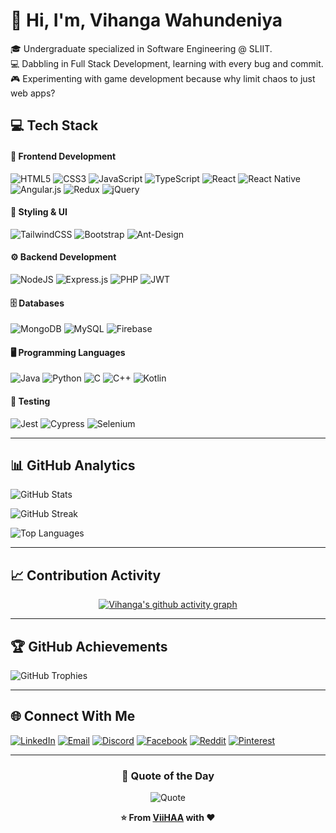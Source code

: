 # 💫 Hi, I'm, Vihanga Wahundeniya

🎓 Undergraduate specialized in Software Engineering @ SLIIT.  
💻 Dabbling in Full Stack Development, learning with every bug and commit.  
🎮 Experimenting with game development because why limit chaos to just web apps?


## 💻 Tech Stack
#### 🎨 Frontend Development
![HTML5](https://img.shields.io/badge/html5-%23E34F26.svg?style=for-the-badge&logo=html5&logoColor=white) ![CSS3](https://img.shields.io/badge/css3-%231572B6.svg?style=for-the-badge&logo=css3&logoColor=white) ![JavaScript](https://img.shields.io/badge/javascript-%23323330.svg?style=for-the-badge&logo=javascript&logoColor=%23F7DF1E) ![TypeScript](https://img.shields.io/badge/typescript-%23007ACC.svg?style=for-the-badge&logo=typescript&logoColor=white) ![React](https://img.shields.io/badge/react-%2320232a.svg?style=for-the-badge&logo=react&logoColor=%2361DAFB) ![React Native](https://img.shields.io/badge/react_native-%2320232a.svg?style=for-the-badge&logo=react&logoColor=%2361DAFB) ![Angular.js](https://img.shields.io/badge/angular.js-%23E23237.svg?style=for-the-badge&logo=angularjs&logoColor=white) ![Redux](https://img.shields.io/badge/redux-%23593d88.svg?style=for-the-badge&logo=redux&logoColor=white) ![jQuery](https://img.shields.io/badge/jquery-%230769AD.svg?style=for-the-badge&logo=jquery&logoColor=white)
#### 🎨 Styling & UI
![TailwindCSS](https://img.shields.io/badge/tailwindcss-%2338B2AC.svg?style=for-the-badge&logo=tailwind-css&logoColor=white) ![Bootstrap](https://img.shields.io/badge/bootstrap-%238511FA.svg?style=for-the-badge&logo=bootstrap&logoColor=white) ![Ant-Design](https://img.shields.io/badge/-AntDesign-%230170FE?style=for-the-badge&logo=ant-design&logoColor=white)
#### ⚙️ Backend Development
![NodeJS](https://img.shields.io/badge/node.js-6DA55F?style=for-the-badge&logo=node.js&logoColor=white) ![Express.js](https://img.shields.io/badge/express.js-%23404d59.svg?style=for-the-badge&logo=express&logoColor=%2361DAFB) ![PHP](https://img.shields.io/badge/php-%23777BB4.svg?style=for-the-badge&logo=php&logoColor=white) ![JWT](https://img.shields.io/badge/JWT-black?style=for-the-badge&logo=JSON%20web%20tokens)
#### 🗄️ Databases
![MongoDB](https://img.shields.io/badge/MongoDB-%234ea94b.svg?style=for-the-badge&logo=mongodb&logoColor=white) ![MySQL](https://img.shields.io/badge/mysql-4479A1.svg?style=for-the-badge&logo=mysql&logoColor=white) ![Firebase](https://img.shields.io/badge/firebase-%23039BE5.svg?style=for-the-badge&logo=firebase)
#### 🖥️ Programming Languages
![Java](https://img.shields.io/badge/java-%23ED8B00.svg?style=for-the-badge&logo=openjdk&logoColor=white) ![Python](https://img.shields.io/badge/python-3670A0?style=for-the-badge&logo=python&logoColor=ffdd54) ![C](https://img.shields.io/badge/c-%2300599C.svg?style=for-the-badge&logo=c&logoColor=white) ![C++](https://img.shields.io/badge/c++-%2300599C.svg?style=for-the-badge&logo=c%2B%2B&logoColor=white) ![Kotlin](https://img.shields.io/badge/kotlin-%237F52FF.svg?style=for-the-badge&logo=kotlin&logoColor=white)
#### 🧪 Testing
![Jest](https://img.shields.io/badge/-jest-%23C21325?style=for-the-badge&logo=jest&logoColor=white) ![Cypress](https://img.shields.io/badge/-cypress-%23E5E5E5?style=for-the-badge&logo=cypress&logoColor=058a5e) ![Selenium](https://img.shields.io/badge/-selenium-%43B02A?style=for-the-badge&logo=selenium&logoColor=white)

---

## 📊 GitHub Analytics

<div align="container">
  
![GitHub Stats](https://github-readme-stats.vercel.app/api?username=ViiHAA&theme=javascript-dark&hide_border=false&include_all_commits=true&count_private=true&show_icons=true)

![GitHub Streak](https://nirzak-streak-stats.vercel.app/?user=ViiHAA&theme=carbonfox&hide_border=false)

![Top Languages](https://github-readme-stats.vercel.app/api/top-langs/?username=ViiHAA&theme=holi-theme&hide_border=false&include_all_commits=true&count_private=true&layout=compact)

</div>

---

## 📈 Contribution Activity

<div align="center">

[![Vihanga's github activity graph](https://github-readme-activity-graph.vercel.app/graph?username=ViiHAA&theme=juicyfresh&hide_border=true)](https://github.com/ViiHAA)

</div>

---

## 🏆 GitHub Achievements

![GitHub Trophies](https://github-profile-trophy.vercel.app/?username=ViiHAA&theme=juicyfresh&no-frame=false&no-bg=true&margin-w=5&row=1&column=6)

</div>

---

## 🌐 Connect With Me

[![LinkedIn](https://img.shields.io/badge/LinkedIn-%230077B5.svg?logo=linkedin&logoColor=white)](https://www.linkedin.com/in/vihanga-wahundeniya) [![Email](https://img.shields.io/badge/Email-D14836?logo=gmail&logoColor=white)](mailto:vwahundeniya@gmail.com) [![Discord](https://img.shields.io/badge/Discord-%237289DA.svg?logo=discord&logoColor=white)](https://discord.gg/9saVF6PrsK) [![Facebook](https://img.shields.io/badge/Facebook-%231877F2.svg?logo=Facebook&logoColor=white)](https://facebook.com/vihasandakel) [![Reddit](https://img.shields.io/badge/Reddit-%23FF4500.svg?logo=Reddit&logoColor=white)](https://reddit.com/user/Vhite_Wanilla) [![Pinterest](https://img.shields.io/badge/Pinterest-%23E60023.svg?logo=Pinterest&logoColor=white)](https://pinterest.com/vihangawahundeniya)

---

<div align="center">

### 💭 Quote of the Day
![Quote](https://quotes-github-readme.vercel.app/api?type=horizontal&theme=dark)

**⭐ From [ViiHAA](https://github.com/ViiHAA) with ❤️**

</div>
